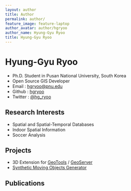 ```yaml
---
layout: author
title: Author
permalink: author/
feature_image: feature-laptop
author_avatar: author/hgryoo
author_name: Hyung-Gyu Ryoo
title: Hyung-Gyu Ryoo
---
```


# Hyung-Gyu Ryoo

- Ph.D. Student in Pusan National University, South Korea
- Open Source GIS Developer
- Email : [hgryoo@pnu.edu](mailto:hgryoo@pnu.edu)
- Github : [hgryoo](https://github.com/hgryoo)
- Twitter : [@hg_ryoo](https://twitter.com/hg_ryoo)

## Research Interests
- Spatial and Spatial-Temporal Databases
- Indoor Spatial Information
- Soccer Analysis

## Projects
- 3D Extension for [GeoTools](https://github.com/STEMLab/geotools-3d-extension) / [GeoServer](https://github.com/STEMLab/geoserver-3d-extension)
- [Synthetic Moving Objects Generator](https://github.com/STEMLab/SIMOGen)

## Publications
